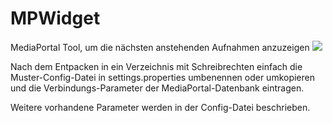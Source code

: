 # MPWidget
MediaPortal Tool, um die nächsten anstehenden Aufnahmen anzuzeigen
<img src="https://dl.dropboxusercontent.com/u/18290881/mpwidget.png">

Nach dem Entpacken in ein Verzeichnis mit Schreibrechten einfach die Muster-Config-Datei in settings.properties umbenennen oder umkopieren und die Verbindungs-Parameter der MediaPortal-Datenbank eintragen.

Weitere vorhandene Parameter werden in der Config-Datei beschrieben.
